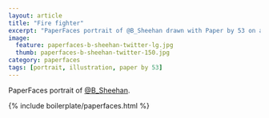 ```yaml
---
layout: article
title: "Fire fighter"
excerpt: "PaperFaces portrait of @B_Sheehan drawn with Paper by 53 on an iPad."
image: 
  feature: paperfaces-b-sheehan-twitter-lg.jpg
  thumb: paperfaces-b-sheehan-twitter-150.jpg
category: paperfaces
tags: [portrait, illustration, paper by 53]
---
```


PaperFaces portrait of [@B_Sheehan](http://twitter.com/B_Sheehan).

{% include boilerplate/paperfaces.html %}